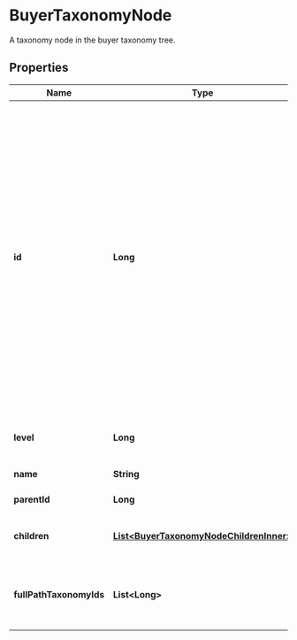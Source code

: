 

# BuyerTaxonomyNode

A taxonomy node in the buyer taxonomy tree.

## Properties

| Name | Type | Description | Notes |
|------------ | ------------- | ------------- | -------------|
|**id** | **Long** | The unique numeric ID of an Etsy taxonomy node, which is a metadata category for listings organized into the seller taxonomy hierarchy tree. For example, the \\\&quot;shoes\\\&quot; taxonomy node (ID: 1429, level: 1) is higher in the hierarchy than \\\&quot;girls&#39; shoes\\\&quot; (ID: 1440, level: 2). The taxonomy nodes assigned to a listing support access to specific standardized product scales and properties. For example, listings assigned the taxonomy nodes \\\&quot;shoes\\\&quot; or \\\&quot;girls&#39; shoes\\\&quot; support access to the \\\&quot;EU\\\&quot; shoe size scale with its associated property names and IDs for EU shoe sizes, such as property &#x60;value_id&#x60;:\\\&quot;1394\\\&quot;, and &#x60;name&#x60;:\\\&quot;38\\\&quot;. |  [optional] |
|**level** | **Long** | The integer depth of this taxonomy node in the seller taxonomy tree, with roots at level 0. |  [optional] |
|**name** | **String** | The name string for this taxonomy node. |  [optional] |
|**parentId** | **Long** | The numeric taxonomy ID of the parent of this node. |  [optional] |
|**children** | [**List&lt;BuyerTaxonomyNodeChildrenInner&gt;**](BuyerTaxonomyNodeChildrenInner.md) | An array of taxonomy nodes for all the direct children of this taxonomy node in the seller taxonomy tree. |  [optional] |
|**fullPathTaxonomyIds** | **List&lt;Long&gt;** | An array of &#x60;taxonomy_id&#x60;s including this node and all of its direct parents in the seller taxonomy tree up to a root node. They are listed in order from root to leaf. |  [optional] |




